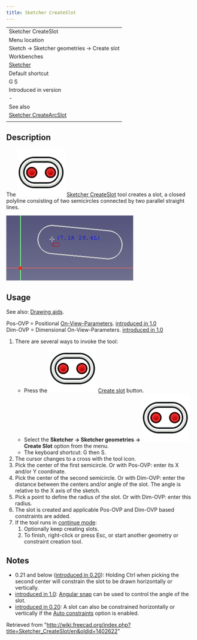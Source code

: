 ```yaml
---
title: Sketcher CreateSlot
---
```


|                                                                            |
| -------------------------------------------------------------------------- |
| Sketcher CreateSlot                                                        |
| Menu location                                                              |
| Sketch → Sketcher geometries → Create slot                                 |
| Workbenches                                                                |
| [Sketcher](/Sketcher_Workbench "Sketcher Workbench")                       |
| Default shortcut                                                           |
| G S                                                                        |
| Introduced in version                                                      |
| -                                                                          |
| See also                                                                   |
| [Sketcher CreateArcSlot](/Sketcher_CreateArcSlot "Sketcher CreateArcSlot") |
|                                                                            |

## Description

The ![](/src/assets/images/Sketcher_CreateSlot.svg) [Sketcher CreateSlot](/Sketcher_CreateSlot "Sketcher CreateSlot") tool creates a slot, a closed polyline consisting of two semicircles connected by two parallel straight lines.

![](/src/assets/images/SketcherCreateSlotExample.png)

## Usage

See also: [Drawing aids](/Sketcher_Workbench#Drawing_aids "Sketcher Workbench").

Pos-OVP = Positional [On-View-Parameters](/Sketcher_Preferences#General "Sketcher Preferences"). [introduced in 1.0](/Release_notes_1.0 "Release notes 1.0")  
Dim-OVP = Dimensional On-View-Parameters. [introduced in 1.0](/Release_notes_1.0 "Release notes 1.0")

1. There are several ways to invoke the tool:
   - Press the ![](/src/assets/images/Sketcher_CreateSlot.svg) [Create slot](/Sketcher_CreateSlot "Sketcher CreateSlot") button.
   - Select the **Sketcher → Sketcher geometries → ![](/src/assets/images/Sketcher_CreateSlot.svg) Create Slot** option from the menu.
   - The keyboard shortcut: G then S.
2. The cursor changes to a cross with the tool icon.
3. Pick the center of the first semicircle. Or with Pos-OVP: enter its X and/or Y coordinate.
4. Pick the center of the second semicircle. Or with Dim-OVP: enter the distance between the centers and/or angle of the slot. The angle is relative to the X axis of the sketch.
5. Pick a point to define the radius of the slot. Or with Dim-OVP: enter this radius.
6. The slot is created and applicable Pos-OVP and Dim-OVP based constraints are added.
7. If the tool runs in [continue mode](/Sketcher_Workbench#Continue_modes "Sketcher Workbench"):
   1. Optionally keep creating slots.
   2. To finish, right-click or press Esc, or start another geometry or constraint creation tool.

## Notes

- 0.21 and below ([introduced in 0.20](/Release_notes_0.20 "Release notes 0.20")): Holding Ctrl when picking the second center will constrain the slot to be drawn horizontally or vertically.
- [introduced in 1.0](/Release_notes_1.0 "Release notes 1.0"): [Angular snap](/Sketcher_Snap "Sketcher Snap") can be used to control the angle of the slot.
- [introduced in 0.20](/Release_notes_0.20 "Release notes 0.20"): A slot can also be constrained horizontally or vertically if the [Auto constraints](/Sketcher_Workbench#Auto_constraints "Sketcher Workbench") option is enabled.

Retrieved from "<http://wiki.freecad.org/index.php?title=Sketcher_CreateSlot/en&oldid=1402622>"
